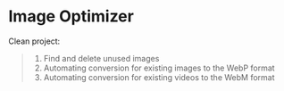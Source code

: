 # Image Optimizer

Clean project:

> 1. Find and delete unused images 
> 2. Automating conversion for existing images to the WebP format
> 3. Automating conversion for existing videos to the WebM format
